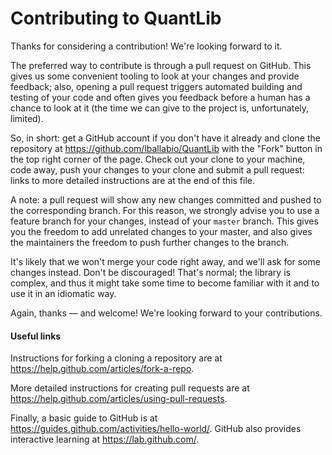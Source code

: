 
# Contributing to QuantLib

Thanks for considering a contribution!  We're looking forward to it.

The preferred way to contribute is through a pull request on GitHub.
This gives us some convenient tooling to look at your changes and
provide feedback; also, opening a pull request triggers automated
building and testing of your code and often gives you feedback before
a human has a chance to look at it (the time we can give to the
project is, unfortunately, limited).

So, in short: get a GitHub account if you don't have it already and
clone the repository at <https://github.com/lballabio/QuantLib> with
the "Fork" button in the top right corner of the page.  Check out your
clone to your machine, code away, push your changes to your clone and
submit a pull request: links to more detailed instructions are at the
end of this file.

A note: a pull request will show any new changes committed and pushed
to the corresponding branch.  For this reason, we strongly advise you
to use a feature branch for your changes, instead of your `master`
branch.  This gives you the freedom to add unrelated changes to your
master, and also gives the maintainers the freedom to push further
changes to the branch.

It's likely that we won't merge your code right away, and we'll ask
for some changes instead. Don't be discouraged! That's normal; the
library is complex, and thus it might take some time to become
familiar with it and to use it in an idiomatic way.

Again, thanks &mdash; and welcome!  We're looking forward to your contributions.


#### Useful links

Instructions for forking a cloning a repository are at
<https://help.github.com/articles/fork-a-repo>.

More detailed instructions for creating pull requests are at
<https://help.github.com/articles/using-pull-requests>.

Finally, a basic guide to GitHub is at
<https://guides.github.com/activities/hello-world/>.
GitHub also provides interactive learning at <https://lab.github.com/>.
